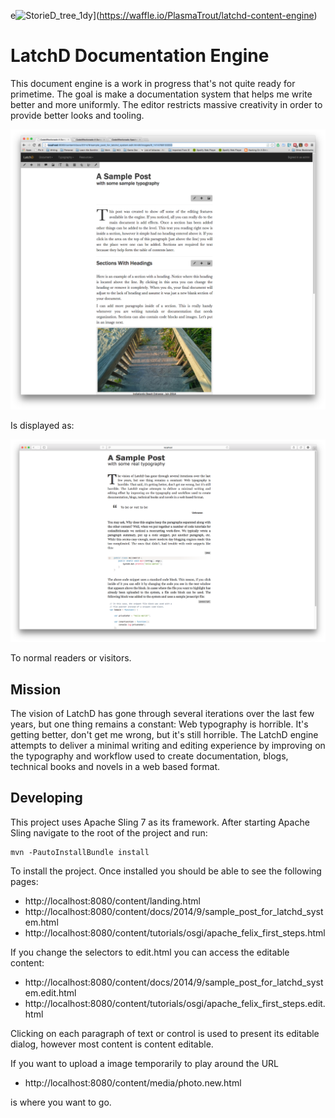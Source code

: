 e![StorieD_tree_1dy](https://badge.waffle.io/PlasmaTrout/latchd-content-engine.png?label=ready&title=Ready)](https://waffle.io/PlasmaTrout/latchd-content-engine)
# LatchD Documentation Engine
This document engine is a work in progress that's not quite ready for primetime. The goal is make a documentation system that helps me write better and more uniformly. The editor restricts massive creativity in order to provide better looks and tooling. 
 
![Screenshot 1 - Current State](screen1.png)
 
 Is displayed as:
 
![Screenshot 2 - Current State](screen3.png)

To normal readers or visitors.

## Mission
The vision of LatchD has gone through several iterations over the last few years,
but one thing remains a constant: Web typography is horrible. It's getting better,
don't get me wrong, but it's still horrible. The LatchD engine attempts to deliver
a minimal writing and editing experience by improving on the typography and
workflow used to create documentation, blogs, technical books and novels in a
web based format.

## Developing
This project uses Apache Sling 7 as its framework. After starting Apache Sling navigate
to the root of the project and run:

```
mvn -PautoInstallBundle install
```

To install the project. Once installed you should be able to see the following pages:

* http://localhost:8080/content/landing.html
* http://localhost:8080/content/docs/2014/9/sample_post_for_latchd_system.html
* http://localhost:8080/content/tutorials/osgi/apache_felix_first_steps.html

If you change the selectors to edit.html you can access the editable content:

* http://localhost:8080/content/docs/2014/9/sample_post_for_latchd_system.edit.html
* http://localhost:8080/content/tutorials/osgi/apache_felix_first_steps.edit.html

Clicking on each paragraph of text or control is used to present its editable dialog, however 
most content is content editable.

If you want to upload a image temporarily to play around the URL

* http://localhost:8080/content/media/photo.new.html

is where you want to go.

